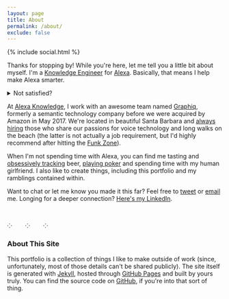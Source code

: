 ```yaml
---
layout: page
title: About
permalink: /about/
exclude: false
---
```

<div class="page-social-links">{% include social.html %}</div>

Thanks for stopping by! While you're here, let me tell you a little bit about myself. I'm a [Knowledge Engineer](https://en.wikipedia.org/wiki/Knowledge_engineer) for [Alexa](https://en.wikipedia.org/wiki/Amazon_Alexa). Basically, that means I help make Alexa smarter. <details><summary>Not satisfied?</summary>
> We develop end-to-end knowledge products, from identifying customer needs and managing content categories to ingesting data, developing ontologies, and designing multimodal experiences. Still confused? I don't blame you. At the core, we improve Alexa's ability to answer questions. We do this by expanding our [knowledge graph](https://en.wikipedia.org/wiki/Knowledge_graph) and defining semantic relationships between constructs within this graph. We can then access this structured information to generate answers in voice and graphical user interfaces for Alexa customers. Want to learn more? This [Wired article](https://www.wired.com/story/amazon-alexa-search-for-the-one-perfect-answer) goes into Alexa's history, technology, and future outlook in great detail.</details>

At [Alexa Knowledge](https://www.amazon.jobs/en/teams/alexa-information), I work with an awesome team named [Graphiq](https://en.wikipedia.org/wiki/Graphiq), formerly a semantic technology company before we were acquired by Amazon in May 2017. We're located in beautiful Santa Barbara and [always hiring](https://www.amazon.jobs/en/locations/sba-california) those who share our passions for voice technology and long walks on the beach (the latter is not actually a job requirement, but I'd highly recommend after hitting the [Funk Zone](https://www.funkzone.net/map-of-the-zone)).

When I'm not spending time with Alexa, you can find me tasting and [obsessively tracking](https://untappd.com/user/sbbaker) beer, [playing poker](https://www.wsop.com/players/profile/?playerid=233904) and spending time with my human girlfriend. I also like to create things, including this portfolio and my ramblings contained within.

Want to chat or let me know you made it this far? Feel free to [tweet](https://twitter.com/intent/tweet?screen_name=spencerbakes) or [email](mailto:spencerbenjaminbaker@gmail.com) me. Longing for a deeper connection? [Here's my LinkedIn](https://www.linkedin.com/in/spencerbbaker/).

<br><div class="divider-line" id="top-line">⁘&#8193;&#8193;⁘&#8193;&#8193;⁘</div>

### About This Site

This portfolio is a collection of things I like to make outside of work (since, unfortunately, most of those details can't be shared publicly). The site itself is generated with [Jekyll](https://jekyllrb.com/), hosted through [GitHub Pages](https://pages.github.com/) and built by yours truly. You can find the source code on [GitHub](https://github.com/spencerbakes/my-portfolio), if you're into that sort of thing.
